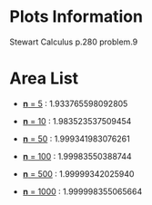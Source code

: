# Plots Information

Stewart Calculus p.280 problem.9

# Area List

- [**n** = 5](/calculus/plots/n_is_5.png)    : 1.933765598092805

- [**n** = 10](/calculus/plots/n_is_10.png)   : 1.983523537509454

- [**n** = 50](/calculus/plots/n_is_50.png)   : 1.999341983076261

- [**n** = 100](/calculus/plots/n_is_100.png)  : 1.99983550388744

- [**n** = 500](/calculus/plots/n_is_500.png)  : 1.99999342025940

- [**n** = 1000](/calculus/plots/n_is_1000.png) : 1.999998355065664

# 